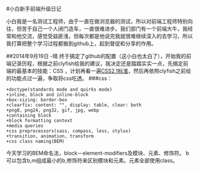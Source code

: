 #小白新手前端升级日记

小白我是一名测试工程师，由于一直在做浏览器的测试，所以对前端工程师特别向往，但苦于自己一个人闭门造车，一直很难进步。我们部门有一个前端大牛，我经常和他交流，感觉受益匪浅，但每次都是他说完我就很难继续深入的去学习，所以我打算把整个学习过程都搬到github上，起到督促和分享的作用。

##2014年9月19日 -晴
终于搞定了github的配置（这小白也太白了），开始我的前端记录历程，根据之前clyfish给我的建议，我决定还是踏踏实实一点，先搞定前端的最基本的技能：CSS ，计划再看一遍[CSS2.1标准](http://www.w3.org/TR/CSS21/cover.html)，然后再依照clyfish之前给的功能点过一遍，争取将css吃透。
###css：

    +doctype(standards mode and quirks mode)
    +inline, block and inline-block
    +box-sizing: border-box
    +clearfix: content: "", display: table, clear: both
    +png8, png24, png32, gif, jpg, webp
    +containing block
    +block formatting context
    +media queries
    +css preprocessors(sass, compass, less, stylus)
    +transition, animation, transform
    +css class naming(BEM)

今天学习的BEM命名法，block－element-modifiers及模块、元素、修饰符。
b可以包含b,m组成最小的b,修饰符来区别模块和元素。元素全部使用class。

